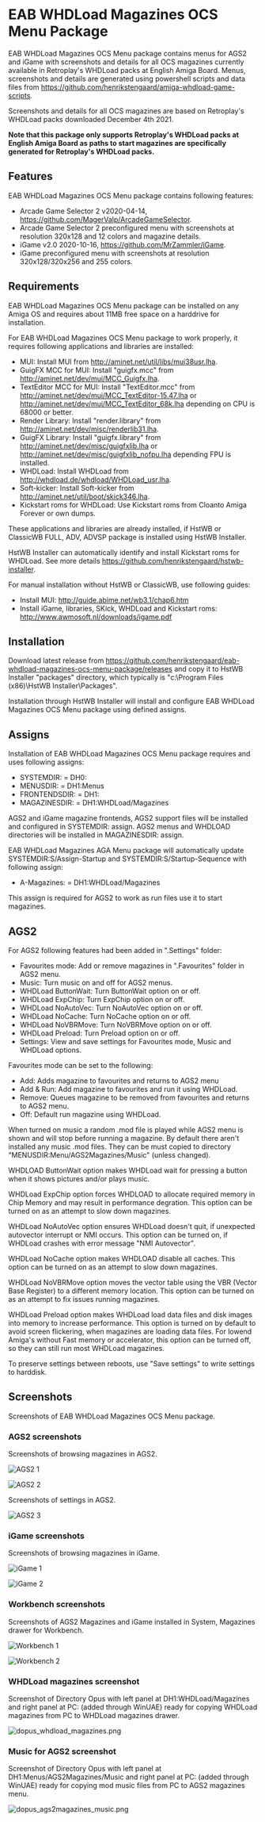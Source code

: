# EAB WHDLoad Magazines OCS Menu Package

EAB WHDLoad Magazines OCS Menu package contains menus for AGS2 and iGame with screenshots and details for all OCS magazines currently available in Retroplay's WHDLoad packs at English Amiga Board. Menus, screenshots and details are generated using powershell scripts and data files from https://github.com/henrikstengaard/amiga-whdload-game-scripts.

Screenshots and details for all OCS magazines are based on Retroplay's WHDLoad packs downloaded December 4th 2021.

**Note that this package only supports Retroplay's WHDLoad packs at English Amiga Board as paths to start magazines are specifically generated for Retroplay's WHDLoad packs.**

## Features

EAB WHDLoad Magazines OCS Menu package contains following features:

- Arcade Game Selector 2 v2020-04-14, https://github.com/MagerValp/ArcadeGameSelector.
- Arcade Game Selector 2 preconfigured menu with screenshots at resolution 320x128 and 12 colors and magazine details.
- iGame v2.0 2020-10-16, https://github.com/MrZammler/iGame.
- iGame preconfigured menu with screenshots at resolution 320x128/320x256 and 255 colors.

## Requirements

EAB WHDLoad Magazines OCS Menu package can be installed on any Amiga OS and requires about 11MB free space on a harddrive for installation.

For EAB WHDLoad Magazines OCS Menu package to work properly, it requires following applications and libraries are installed:
- MUI: Install MUI from http://aminet.net/util/libs/mui38usr.lha.
- GuigFX MCC for MUI: Install "guigfx.mcc" from http://aminet.net/dev/mui/MCC_Guigfx.lha.
- TextEditor MCC for MUI: Install "TextEditor.mcc" from http://aminet.net/dev/mui/MCC_TextEditor-15.47.lha or http://aminet.net/dev/mui/MCC_TextEditor_68k.lha depending on CPU is 68000 or better.
- Render Library: Install "render.library" from http://aminet.net/dev/misc/renderlib31.lha.
- GuigFX Library: Install "guigfx.library" from http://aminet.net/dev/misc/guigfxlib.lha or http://aminet.net/dev/misc/guigfxlib_nofpu.lha depending FPU is installed.
- WHDLoad: Install WHDLoad from http://whdload.de/whdload/WHDLoad_usr.lha.
- Soft-kicker: Install Soft-kicker from http://aminet.net/util/boot/skick346.lha.
- Kickstart roms for WHDLoad: Use Kickstart roms from Cloanto Amiga Forever or own dumps.

These applications and libraries are already installed, if HstWB or ClassicWB FULL, ADV, ADVSP package is installed using HstWB Installer.

HstWB Installer can automatically identify and install Kickstart roms for WHDLoad. See more details https://github.com/henrikstengaard/hstwb-installer.

For manual installation without HstWB or ClassicWB, use following guides:
- Install MUI: http://guide.abime.net/wb3.1/chap6.htm
- Install iGame, libraries, SKick, WHDLoad and Kickstart roms: http://www.awmosoft.nl/downloads/igame.pdf

## Installation

Download latest release from https://github.com/henrikstengaard/eab-whdload-magazines-ocs-menu-package/releases and copy it to HstWB Installer "packages" directory, which typically is "c:\Program Files (x86)\HstWB Installer\Packages".

Installation through HstWB Installer will install and configure EAB WHDLoad Magazines OCS Menu package using defined assigns.

## Assigns

Installation of EAB WHDLoad Magazines OCS Menu package requires and uses following assigns:

- SYSTEMDIR: = DH0:
- MENUSDIR: = DH1:Menus
- FRONTENDSDIR: = DH1:
- MAGAZINESDIR: = DH1:WHDLoad/Magazines

AGS2 and iGame magazine frontends, AGS2 support files will be installed and configured in SYSTEMDIR: assign. AGS2 menus and WHDLOAD directories will be installed in MAGAZINESDIR: assign.

EAB WHDLoad Magazines AGA Menu package will automatically update SYSTEMDIR:S/Assign-Startup and SYSTEMDIR:S/Startup-Sequence with following assign:

- A-Magazines: = DH1:WHDLoad/Magazines

This assign is required for AGS2 to work as run files use it to start magazines. 

## AGS2

For AGS2 following features had been added in ".Settings" folder:

- Favourites mode: Add or remove magazines in ".Favourites" folder in AGS2 menu.
- Music: Turn music on and off for AGS2 menus.
- WHDLoad ButtonWait: Turn ButtonWait option on or off.
- WHDLoad ExpChip: Turn ExpChip option on or off.
- WHDLoad NoAutoVec: Turn NoAutoVec option on or off.
- WHDLoad NoCache: Turn NoCache option on or off.
- WHDLoad NoVBRMove: Turn NoVBRMove option on or off.
- WHDLoad Preload: Turn Preload option on or off.
- Settings: View and save settings for Favourites mode, Music and WHDLoad options.

Favourites mode can be set to the following:

- Add: Adds magazine to favourites and returns to AGS2 menu
- Add & Run: Add magazine to favourites and run it using WHDLoad.
- Remove: Queues magazine to be removed from favourites and returns to AGS2 menu.
- Off: Default run magazine using WHDLoad.

When turned on music a random .mod file is played while AGS2 menu is shown and will stop before running a magazine. By default there aren't installed any music .mod files. They can be must copied to directory "MENUSDIR:Menu/AGS2Magazines/Music" (unless changed).

WHDLOAD ButtonWait option makes WHDLoad wait for pressing a button when it shows pictures and/or plays music.

WHDLoad ExpChip option forces WHDLOAD to allocate required memory in Chip Memory and may result in performance degration.
This option can be turned on as an attempt to slow down magazines.

WHDLoad NoAutoVec option ensures WHDLoad doesn't quit, if unexpected autovector interrupt or NMI occurs.
This option can be turned on, if WHDLoad crashes with error message "NMI Autovector".

WHDLoad NoCache option makes WHDLOAD disable all caches. 
This option can be turned on as an attempt to slow down magazines.

WHDLoad NoVBRMove option moves the vector table using the VBR (Vector Base Register) to a different memory location.
This option can be turned on as an attempt to fix issues running magazines.

WHDLoad Preload option makes WHDLoad load data files and disk images into memory to increase performance.
This option is turned on by default to avoid screen flickering, when magazines are loading data files.
For lowend Amiga's without Fast memory or accelerator, this option can be turned off, so they can still run most WHDLoad magazines.

To preserve settings between reboots, use "Save settings" to write settings to harddisk.

## Screenshots

Screenshots of EAB WHDLoad Magazines OCS Menu package.

### AGS2 screenshots

Screenshots of browsing magazines in AGS2.

![AGS2 1](screenshots/ags21.png?raw=true)

![AGS2 2](screenshots/ags22.png?raw=true)

Screenshots of settings in AGS2.

![AGS2 3](screenshots/ags23.png?raw=true)

### iGame screenshots

Screenshots of browsing magazines in iGame.

![iGame 1](screenshots/igame1.png?raw=true)

![iGame 2](screenshots/igame2.png?raw=true)

### Workbench screenshots

Screenshots of AGS2 Magazines and iGame installed in System, Magazines drawer for Workbench.

![Workbench 1](screenshots/workbench1.png?raw=true)

![Workbench 2](screenshots/workbench2.png?raw=true)

### WHDLoad magazines screenshot

Screenshot of Directory Opus with left panel at DH1:WHDLoad/Magazines and right panel at PC: (added through WinUAE) ready for copying WHDLoad magazines from PC to WHDLoad magazines drawer.

![dopus_whdload_magazines.png](screenshots/dopus_whdload_magazines.png?raw=true)

### Music for AGS2 screenshot

Screenshot of Directory Opus with left panel at DH1:Menus/AGS2Magazines/Music and right panel at PC: (added through WinUAE) ready for copying mod music files from PC to AGS2 magazines menu.

![dopus_ags2magazines_music.png](screenshots/dopus_ags2magazines_music.png?raw=true)
